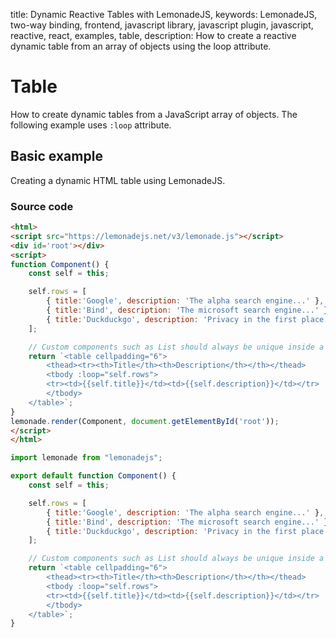 title: Dynamic Reactive Tables with LemonadeJS,
keywords: LemonadeJS, two-way binding, frontend, javascript library, javascript plugin, javascript, reactive, react, examples, table,
description: How to create a reactive dynamic table from an array of objects using the loop attribute.

Table
=====

How to create dynamic tables from a JavaScript array of objects. The following example uses `:loop` attribute.  
  

Basic example
-------------

Creating a dynamic HTML table using LemonadeJS.  

### Source code

```html
<html>
<script src="https://lemonadejs.net/v3/lemonade.js"></script>
<div id='root'></div>
<script>
function Component() {
    const self = this;

    self.rows = [
        { title:'Google', description: 'The alpha search engine...' },
        { title:'Bind', description: 'The microsoft search engine...' },
        { title:'Duckduckgo', description: 'Privacy in the first place...' },
    ];

    // Custom components such as List should always be unique inside a real tag.
    return `<table cellpadding="6">
        <thead><tr><th>Title</th><th>Description</th></th></thead>
        <tbody :loop="self.rows">
        <tr><td>{{self.title}}</td><td>{{self.description}}</td></tr>
        </tbody>
    </table>`;
}
lemonade.render(Component, document.getElementById('root'));
</script>
</html>
```
```javascript
import lemonade from "lemonadejs";

export default function Component() {
    const self = this;

    self.rows = [
        { title:'Google', description: 'The alpha search engine...' },
        { title:'Bind', description: 'The microsoft search engine...' },
        { title:'Duckduckgo', description: 'Privacy in the first place...' },
    ];

    // Custom components such as List should always be unique inside a real tag.
    return `<table cellpadding="6">
        <thead><tr><th>Title</th><th>Description</th></th></thead>
        <tbody :loop="self.rows">
        <tr><td>{{self.title}}</td><td>{{self.description}}</td></tr>
        </tbody>
    </table>`;
}
```